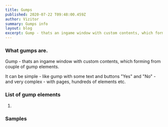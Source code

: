 ```yaml
---
title: Gumps
published: 2020-07-22 T09:48:00.459Z
author: Vizitor
summary: Gumps info
layout: blog
excerpt: Gump - thats an ingame window with custom contents, which forming from couple of gump elements.
---
```


[//]: # (# Gumps)

### What gumps are.  ###

Gump - thats an ingame window with custom contents, which forming from couple of gump elements.

It can be simple - like gump with some text and buttons "Yes" and "No" - and very complex - with pages, hundreds of elements etc. 



### List of gump elements ###

1. 


### Samples ### 


```pascal
```


```python
```